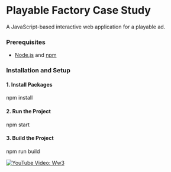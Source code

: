 # Playable Factory Case Study

A JavaScript-based interactive web application for a playable ad.

### Prerequisites

- [Node.js](https://nodejs.org/) and [npm](https://www.npmjs.com/)

### Installation and Setup

#### 1. **Install Packages**
npm install
#### 2. **Run the Project**
npm start
#### 3. **Build the Project**
npm run build

[![YouTube Video: Ww3](https://img.youtube.com/vi/J5LSgowvdJ0/hqdefault.jpg)](https://www.youtube.com/watch?v=J5LSgowvdJ0)
